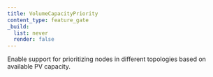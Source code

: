 ```yaml
---
title: VolumeCapacityPriority
content_type: feature_gate
_build:
  list: never
  render: false
---
```

Enable support for prioritizing nodes in different
topologies based on available PV capacity.
